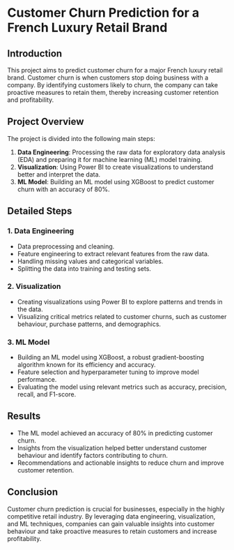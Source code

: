 # Customer Churn Prediction for a French Luxury Retail Brand

## Introduction
This project aims to predict customer churn for a major French luxury retail brand. Customer churn is when customers stop doing business with a company. By identifying customers likely to churn, the company can take proactive measures to retain them, thereby increasing customer retention and profitability.

## Project Overview
The project is divided into the following main steps:

1. **Data Engineering**: Processing the raw data for exploratory data analysis (EDA) and preparing it for machine learning (ML) model training.
2. **Visualization**: Using Power BI to create visualizations to understand better and interpret the data.
3. **ML Model**: Building an ML model using XGBoost to predict customer churn with an accuracy of 80%.

## Detailed Steps

### 1. Data Engineering
- Data preprocessing and cleaning.
- Feature engineering to extract relevant features from the raw data.
- Handling missing values and categorical variables.
- Splitting the data into training and testing sets.

 
### 2. Visualization
- Creating visualizations using Power BI to explore patterns and trends in the data.
- Visualizing critical metrics related to customer churns, such as customer behaviour, purchase patterns, and demographics.

### 3. ML Model
- Building an ML model using XGBoost, a robust gradient-boosting algorithm known for its efficiency and accuracy.
- Feature selection and hyperparameter tuning to improve model performance.
- Evaluating the model using relevant metrics such as accuracy, precision, recall, and F1-score.


## Results
- The ML model achieved an accuracy of 80% in predicting customer churn.
- Insights from the visualization helped better understand customer behaviour and identify factors contributing to churn.
- Recommendations and actionable insights to reduce churn and improve customer retention.

## Conclusion
Customer churn prediction is crucial for businesses, especially in the highly competitive retail industry. By leveraging data engineering, visualization, and ML techniques, companies can gain valuable insights into customer behaviour and take proactive measures to retain customers and increase profitability.
